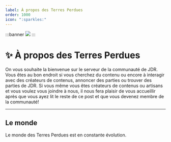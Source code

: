 ```yaml
---
label: À propos des Terres Perdues
order: 1000
icon: ":sparkles:"
---
```

:::banner
![]((https://github.com/TerresPerdues/Terresperdues/blob/2e8a913fe4b5bb86e6a2f4d5d812ab1295bc7182/Images/TerresPerduesLogo.png))
:::

<style>
h1:before { content: "✨ " }
</style>

# À propos des Terres Perdues
On vous souhaite la bienvenue sur le serveur de la communauté de JDR. Vous êtes au bon endroit si vous cherchez du contenu ou encore à interagir avec des créateurs de contenus, annoncer des parties ou trouver des parties de JDR. Si vous même vous êtes créateurs de contenus ou artisans et vous voulez vous joindre à nous, il nous fera plaisir de vous accueillir après que vous ayez lit le reste de ce post et que vous devenez membre de la communauté!

---

## Le monde

Le monde des Terres Perdues est en constante évolution. 
